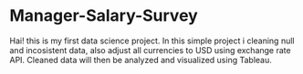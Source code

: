 # Manager-Salary-Survey
Hai! this is my first data science project. In this simple project i cleaning null and incosistent data, also adjust all currencies to USD using exchange rate API. Cleaned data will then be analyzed and visualized using Tableau. 
